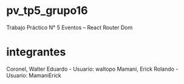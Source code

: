 # pv_tp5_grupo16
Trabajo Práctico N° 5 Eventos – React Router Dom

# integrantes
Coronel, Walter Eduardo - Usuario: waltopo
Mamani, Erick Rolando - Usuario: MamaniErick
